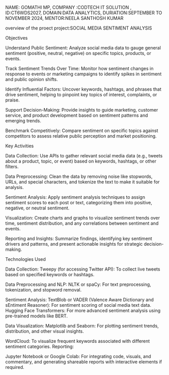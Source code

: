 NAME: GOMATHI MP,
COMPANY :CODTECH IT SOLUTION , 
ID:CT6WDS2027, 
DOMAIN:DATA ANALYTICS,
DURIATION:SEPTEMBER TO NOVEMBER 2024,
MENTOR:NEELA SANTHOSH KUMAR

overview of the proect project:SOCIAL MEDIA SENTIMENT ANALYSIS

Objectives

Understand Public Sentiment:
Analyze social media data to gauge general sentiment (positive, neutral, negative) on specific topics, products, or events.

Track Sentiment Trends Over Time:
Monitor how sentiment changes in response to events or marketing campaigns to identify spikes in sentiment and public opinion shifts.

Identify Influential Factors:
Uncover keywords, hashtags, and phrases that drive sentiment, helping to pinpoint key topics of interest, complaints, or praise.

Support Decision-Making:
Provide insights to guide marketing, customer service, and product development based on sentiment patterns and emerging trends.

Benchmark Competitively:
Compare sentiment on specific topics against competitors to assess relative public perception and market positioning.

Key Activities

Data Collection:
Use APIs to gather relevant social media data (e.g., tweets about a product, topic, or event) based on keywords, hashtags, or other filters.

Data Preprocessing:
Clean the data by removing noise like stopwords, URLs, and special characters, and tokenize the text to make it suitable for analysis.

Sentiment Analysis:
Apply sentiment analysis techniques to assign sentiment scores to each post or text, categorizing them into positive, negative, or neutral sentiment.

Visualization:
Create charts and graphs to visualize sentiment trends over time, sentiment distribution, and any correlations between sentiment and events.

Reporting and Insights:
Summarize findings, identifying key sentiment drivers and patterns, and present actionable insights for strategic decision-making.

Technologies Used

Data Collection:
Tweepy (for accessing Twitter API): To collect live tweets based on specified keywords or hashtags.

Data Preprocessing and NLP:
NLTK or spaCy: For text preprocessing, tokenization, and stopword removal.

Sentiment Analysis:
TextBlob or VADER (Valence Aware Dictionary and sEntiment Reasoner): For sentiment scoring of social media text data.
Hugging Face Transformers: For more advanced sentiment analysis using pre-trained models like BERT.

Data Visualization:
Matplotlib and Seaborn: For plotting sentiment trends, distribution, and other visual insights.

WordCloud: To visualize frequent keywords associated with different sentiment categories.
Reporting:

Jupyter Notebook or Google Colab: For integrating code, visuals, and commentary, and generating shareable reports with interactive elements if required.

